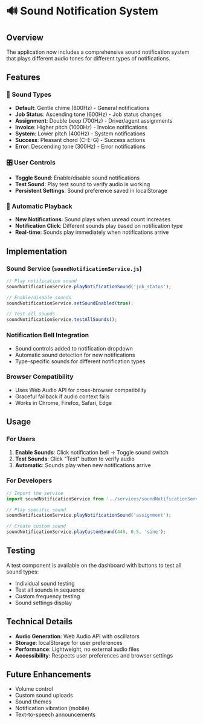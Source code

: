 # 🔊 Sound Notification System

## Overview
The application now includes a comprehensive sound notification system that plays different audio tones for different types of notifications.

## Features

### 🎵 Sound Types
- **Default**: Gentle chime (800Hz) - General notifications
- **Job Status**: Ascending tone (600Hz) - Job status changes
- **Assignment**: Double beep (700Hz) - Driver/agent assignments
- **Invoice**: Higher pitch (1000Hz) - Invoice notifications
- **System**: Lower pitch (400Hz) - System notifications
- **Success**: Pleasant chord (C-E-G) - Success actions
- **Error**: Descending tone (300Hz) - Error notifications

### 🎛️ User Controls
- **Toggle Sound**: Enable/disable sound notifications
- **Test Sound**: Play test sound to verify audio is working
- **Persistent Settings**: Sound preference saved in localStorage

### 🔔 Automatic Playback
- **New Notifications**: Sound plays when unread count increases
- **Notification Click**: Different sounds play based on notification type
- **Real-time**: Sounds play immediately when notifications arrive

## Implementation

### Sound Service (`soundNotificationService.js`)
```javascript
// Play notification sound
soundNotificationService.playNotificationSound('job_status');

// Enable/disable sounds
soundNotificationService.setSoundEnabled(true);

// Test all sounds
soundNotificationService.testAllSounds();
```

### Notification Bell Integration
- Sound controls added to notification dropdown
- Automatic sound detection for new notifications
- Type-specific sounds for different notification types

### Browser Compatibility
- Uses Web Audio API for cross-browser compatibility
- Graceful fallback if audio context fails
- Works in Chrome, Firefox, Safari, Edge

## Usage

### For Users
1. **Enable Sounds**: Click notification bell → Toggle sound switch
2. **Test Sounds**: Click "Test" button to verify audio
3. **Automatic**: Sounds play when new notifications arrive

### For Developers
```javascript
// Import the service
import soundNotificationService from '../services/soundNotificationService';

// Play specific sound
soundNotificationService.playNotificationSound('assignment');

// Create custom sound
soundNotificationService.playCustomSound(440, 0.5, 'sine');
```

## Testing
A test component is available on the dashboard with buttons to test all sound types:
- Individual sound testing
- Test all sounds in sequence
- Custom frequency testing
- Sound settings display

## Technical Details
- **Audio Generation**: Web Audio API with oscillators
- **Storage**: localStorage for user preferences
- **Performance**: Lightweight, no external audio files
- **Accessibility**: Respects user preferences and browser settings

## Future Enhancements
- Volume control
- Custom sound uploads
- Sound themes
- Notification vibration (mobile)
- Text-to-speech announcements
